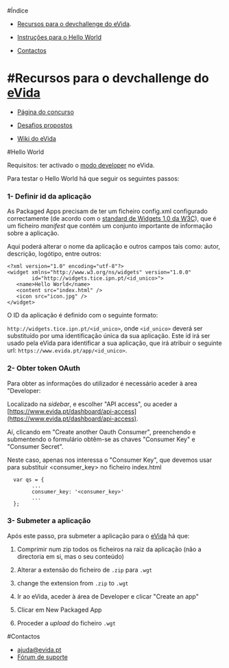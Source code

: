 #Índice

* [Recursos para o devchallenge do eVida](https://github.com/evida/devchallenge#recursos-para-o-devchallenge-do-evida).

* [Instruções para o Hello World](https://github.com/evida/devchallenge#hello-world)

* [Contactos](https://github.com/evida/devchallenge#hello-world)


#Recursos para o devchallenge do [eVida](https://www.evida.pt)
============

* [Página do concurso](https://devchallengeinfo.evida.pt)

* [Desafios propostos](https://github.com/evida/devchallenge/wiki/Desafios-propostos)

* [Wiki do eVida](https://github.com/evida/evida/wiki)

#Hello World


Requisitos: ter activado o [modo developer](https://github.com/evida/evida/wiki/Developer-guide) no eVida.

Para testar o Hello World há que seguir os seguintes passos:

### 1- Definir id da aplicação


As Packaged Apps precisam de ter um ficheiro config.xml configurado correctamente (de acordo com o [standard de Widgets 1.0 da W3C](http://www.w3.org/TR/widgets/)), que é um ficheiro *manifest* que contém um conjunto importante de informação sobre a aplicação.

Aqui poderá alterar o nome da aplicação e outros campos tais como: autor, descrição, logótipo, entre outros:

```
<?xml version="1.0" encoding="utf-8"?>
<widget xmlns="http://www.w3.org/ns/widgets" version="1.0.0"
        id="http://widgets.tice.ipn.pt/<id_unico>">
   <name>Hello World</name>
   <content src="index.html" />
   <icon src="icon.jpg" />
</widget>
```

O ID da aplicação é definido com o seguinte formato:

`http://widgets.tice.ipn.pt/<id_unico>`,
onde `<id_unico>` deverá ser substituído por uma identificação única da sua aplicação. Este id irá ser usado pela eVida para identificar a sua aplicação, que irá atribuir o seguinte url: `https://www.evida.pt/app/<id_unico>`.

### 2- Obter token OAuth

Para obter as informações do utilizador é necessário aceder à area "Developer:

Localizado na *sidebar*, e escolher "API access", ou aceder a [https://www.evida.pt/dashboard/api-access](https://www.evida.pt/dashboard/api-access). 

Aí, clicando em "Create another Oauth Consumer", preenchendo e submentendo o formulário obtêm-se as chaves "Consumer Key" e "Consumer Secret". 

Neste caso, apenas nos interessa o "Consumer Key", que devemos usar para substituir <consumer_key> no ficheiro index.html 

```
  var qs = {
        ...
      	consumer_key: '<consumer_key>'
        ...
  };
```

### 3- Submeter a aplicação

Após este passo, pra submeter a aplicação para o [eVida](https://www.evida.pt) há que:

1. Comprimir num zip todos os ficheiros na raiz da aplicação (não a directoria em si, mas o seu conteúdo)  

2. Alterar a extensão do ficheiro de `.zip` para `.wgt`

2. change the extension from `.zip` to `.wgt`

3. Ir ao eVida, aceder à área de Developer e clicar "Create an app"

4. Clicar em New Packaged App

5. Proceder a *upload* do ficheiro  `.wgt `

#Contactos

* [ajuda@evida.pt](mailto:ajuda@evida.pt)
* [Fórum de suporte](https://support.evida.pt)